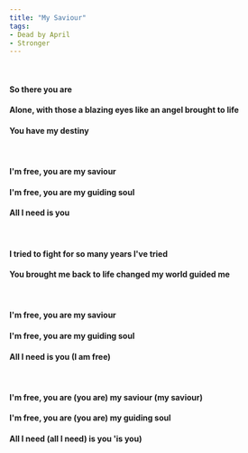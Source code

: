 ```yaml
---
title: "My Saviour"
tags:
- Dead by April
- Stronger
---
```

&nbsp;
#### So there you are
#### Alone, with those a blazing eyes like an angel brought to life
#### You have my destiny
&nbsp;
#### I'm free, you are my saviour
#### I'm free, you are my guiding soul
#### All I need is you
&nbsp;
#### I tried to fight for so many years I've tried
#### You brought me back to life changed my world guided me
&nbsp;
#### I'm free, you are my saviour
#### I'm free, you are my guiding soul
#### All I need is you (I am free)
&nbsp;
#### I'm free, you are (you are) my saviour (my saviour)
#### I'm free, you are (you are) my guiding soul
#### All I need (all I need) is you 'is you)
